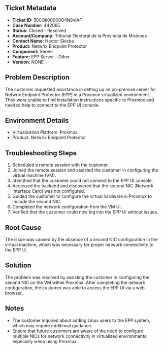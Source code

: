 ## Ticket Metadata
- **Ticket ID:** 500Qk00000O4N9vIAF
- **Case Number:** 442085
- **Status:** Closed - Resolved
- **Account/Company:** Tribunal Electoral de la Provincia de Misiones
- **Contact Name:** Hector Skieba
- **Product:** Netwrix Endpoint Protector
- **Component:** Server
- **Feature:** EPP Server - Other
- **Version:** NONE

## Problem Description
The customer requested assistance in setting up an on-premise server for Netwrix Endpoint Protector (EPP) in a Proxmox virtualized environment. They were unable to find installation instructions specific to Proxmox and needed help to connect to the EPP UI console.

## Environment Details
- Virtualization Platform: Proxmox
- Product: Netwrix Endpoint Protector

## Troubleshooting Steps
1. Scheduled a remote session with the customer.
2. Joined the remote session and assisted the customer in configuring the virtual machine (VM).
3. Identified that the customer could not connect to the EPP UI console.
4. Accessed the backend and discovered that the second NIC (Network Interface Card) was not configured.
5. Guided the customer to configure the virtual hardware in Proxmox to include the second NIC.
6. Completed the network configuration from the VM UI.
7. Verified that the customer could now log into the EPP UI without issues.

## Root Cause
The issue was caused by the absence of a second NIC configuration in the virtual machine, which was necessary for proper network connectivity to the EPP UI.

## Solution
The problem was resolved by assisting the customer in configuring the second NIC on the VM within Proxmox. After completing the network configuration, the customer was able to access the EPP UI via a web browser.

## Notes
- The customer inquired about adding Linux users to the EPP system, which may require additional guidance.
- Ensure that future customers are aware of the need to configure multiple NICs for network connectivity in virtualized environments, especially when using Proxmox.